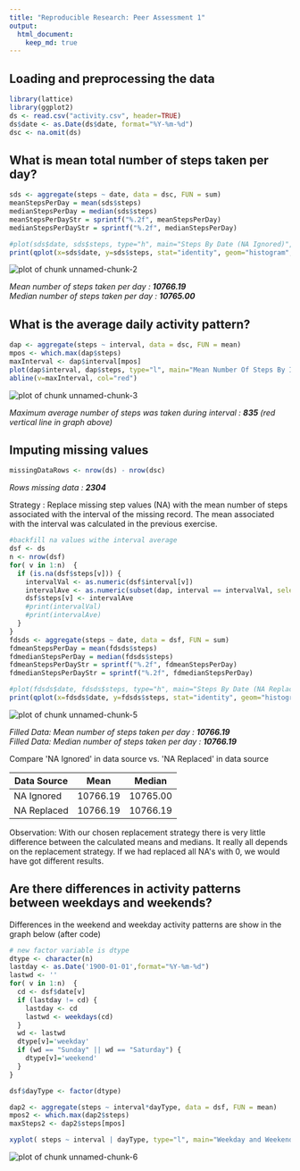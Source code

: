 ```yaml
---
title: "Reproducible Research: Peer Assessment 1"
output: 
  html_document:
    keep_md: true
---
```


## Loading and preprocessing the data

```r
library(lattice)
library(ggplot2)
ds <- read.csv("activity.csv", header=TRUE)
ds$date <- as.Date(ds$date, format="%Y-%m-%d")
dsc <- na.omit(ds)
```
  
## What is mean total number of steps taken per day?

```r
sds <- aggregate(steps ~ date, data = dsc, FUN = sum) 
meanStepsPerDay = mean(sds$steps)
medianStepsPerDay = median(sds$steps)
meanStepsPerDayStr = sprintf("%.2f", meanStepsPerDay)
medianStepsPerDayStr = sprintf("%.2f", medianStepsPerDay)

#plot(sds$date, sds$steps, type="h", main="Steps By Date (NA Ignored)", xlab="Date",ylab="Steps")
print(qplot(x=sds$date, y=sds$steps, stat="identity", geom="histogram",main="Steps By Date (NA Ignored)", xlab="Date", ylab="Steps"))
```

![plot of chunk unnamed-chunk-2](figure/unnamed-chunk-2.png) 

*Mean number of steps taken per day : __10766.19__*  
*Median number of steps taken per day : __10765.00__*  

  
## What is the average daily activity pattern?

```r
dap <- aggregate(steps ~ interval, data = dsc, FUN = mean) 
mpos <- which.max(dap$steps)
maxInterval <- dap$interval[mpos]
plot(dap$interval, dap$steps, type="l", main="Mean Number Of Steps By Interval", xlab="Interval",ylab="Steps (Mean)")
abline(v=maxInterval, col="red")
```

![plot of chunk unnamed-chunk-3](figure/unnamed-chunk-3.png) 

*Maximum average number of steps was taken during interval : __835__ (red vertical line in graph above)*  



## Imputing missing values

```r
missingDataRows <- nrow(ds) - nrow(dsc)
```

*Rows missing data : __2304__*  


Strategy : Replace missing step values (NA) with the mean number of steps associated with the interval of the missing record. The mean associated with the interval was calculated in the previous exercise.  


```r
#backfill na values withe interval average
dsf <- ds
n <- nrow(dsf)
for( v in 1:n)  {
  if (is.na(dsf$steps[v])) {
    intervalVal <- as.numeric(dsf$interval[v])
    intervalAve <- as.numeric(subset(dap, interval == intervalVal, select = steps))
    dsf$steps[v] <- intervalAve
    #print(intervalVal)
    #print(intervalAve)
  }
}
fdsds <- aggregate(steps ~ date, data = dsf, FUN = sum) 
fdmeanStepsPerDay = mean(fdsds$steps)
fdmedianStepsPerDay = median(fdsds$steps)
fdmeanStepsPerDayStr = sprintf("%.2f", fdmeanStepsPerDay)
fdmedianStepsPerDayStr = sprintf("%.2f", fdmedianStepsPerDay)

#plot(fdsds$date, fdsds$steps, type="h", main="Steps By Date (NA Replaced)", xlab="Date",ylab="Steps")
print(qplot(x=fdsds$date, y=fdsds$steps, stat="identity", geom="histogram",main="Steps By Date (NA Replaced)", xlab="Date", ylab="Steps"))
```

![plot of chunk unnamed-chunk-5](figure/unnamed-chunk-5.png) 

*Filled Data: Mean number of steps taken per day : __10766.19__*  
*Filled Data: Median number of steps taken per day : __10766.19__*  

Compare 'NA Ignored' in data source vs. 'NA Replaced' in data source  

Data Source | Mean | Median
----------- | ---- | ------
NA Ignored  | 10766.19 | 10765.00
NA Replaced | 10766.19 | 10766.19


Observation: With our chosen replacement strategy there is very little difference between the calculated means and medians. It really all depends on the replacement strategy. If we had replaced all NA's with 0, we would have got different results.


## Are there differences in activity patterns between weekdays and weekends?
Differences in the weekend and weekday activity patterns are show in the graph below (after code)  


```r
# new factor variable is dtype
dtype <- character(n)
lastday <- as.Date('1900-01-01',format="%Y-%m-%d")
lastwd <- ''
for( v in 1:n)  {
  cd <- dsf$date[v]
  if (lastday != cd) {
    lastday <- cd
    lastwd <- weekdays(cd)
  }
  wd <- lastwd
  dtype[v]='weekday'
  if (wd == "Sunday" || wd == "Saturday") {
    dtype[v]='weekend'
  }
}

dsf$dayType <- factor(dtype)

dap2 <- aggregate(steps ~ interval*dayType, data = dsf, FUN = mean) 
mpos2 <- which.max(dap2$steps)
maxSteps2 <- dap2$steps[mpos]

xyplot( steps ~ interval | dayType, type="l", main="Weekday and Weekend Activity Patterns", data = dap2, layout=c(1,2))
```

![plot of chunk unnamed-chunk-6](figure/unnamed-chunk-6.png) 

